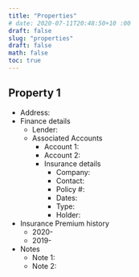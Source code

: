 ```yaml
---
title: "Properties"
# date: 2020-07-11T20:48:50+10 :00
draft: false
slug: "properties"
draft: false
math: false
toc: true
---
```


## Property 1
- Address:
- Finance details
   - Lender:
   - Associated Accounts
      - Account 1:
      - Account 2:
      - Insurance details
         - Company:
         - Contact:
         - Policy #:
         - Dates:
         - Type:
         - Holder:
- Insurance Premium history
   - 2020-
   - 2019-
- Notes
   - Note 1: 
   - Note 2:
